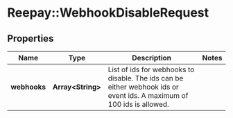# Reepay::WebhookDisableRequest

## Properties
Name | Type | Description | Notes
------------ | ------------- | ------------- | -------------
**webhooks** | **Array&lt;String&gt;** | List of ids for webhooks to disable. The ids can be either webhook ids or event ids. A maximum of 100 ids is allowed. | 


